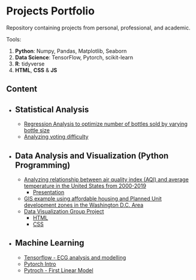 # Projects Portfolio
Repository containing projects from personal, professional, and academic. 

Tools:
  1. **Python**: Numpy, Pandas, Matplotlib, Seaborn
  2. **Data Science**: TensorFlow, Pytorch, scikit-learn
  3. **R**: tidyverse
  4. **HTML**, **CSS** & **JS**

## Content
- ## Statistical Analysis
  - [Regression Analysis to optimize number of bottles sold by varying bottle size](https://github.com/zfenton/Portfolio/blob/Main/school_projects/Coy_Ote_Liquor_EDA_and_Report.Rmd)
  - [Analyzing voting difficulty](https://github.com/zfenton/Portfolio/blob/Main/school_projects/analyzing_voting_difficulty.Rmd)
- ## Data Analysis and Visualization (Python Programming)
  - [Analyzing relationship between air quality index (AQI) and average temperature in the United States from 2000-2019](https://github.com/zfenton/Portfolio/blob/Main/school_projects/DataSci200_code.ipynb)
    - [Presentation](https://github.com/zfenton/Portfolio/blob/Main/school_projects/Datasci200_Final_Project_presentation.pdf)
  - [GIS example using affordable housing and Planned Unit development zones in the Washington D.C. Area](https://github.com/zfenton/Portfolio/blob/Main/GIS_example.ipynb)
  - [Data Visualization Group Project](https://github.com/zfenton/Portfolio/tree/Main/school_projects/group_visualization)
      - [HTML](https://github.com/zfenton/Portfolio/blob/Main/school_projects/group_visualization/index.html)
      - [CSS](https://github.com/zfenton/Portfolio/blob/Main/school_projects/group_visualization/style.css)
- ## Machine Learning
  - [Tensorflow - ECG analysis and modelling](https://github.com/zfenton/UCBMIDS_W207_finalProject)
  - [Pytorch Intro](https://github.com/zfenton/Portfolio/blob/Main/pytorch_explore.ipynb)
  - [Pytroch - First Linear Model](https://github.com/zfenton/Portfolio/blob/Main/pytorch_FirstLinearModel.ipynb) 

